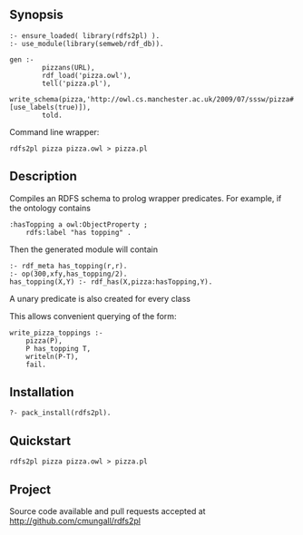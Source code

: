 ## Synopsis

    :- ensure_loaded( library(rdfs2pl) ).
    :- use_module(library(semweb/rdf_db)).
    
    gen :-
            pizzans(URL),
            rdf_load('pizza.owl'),
            tell('pizza.pl'),
            write_schema(pizza,'http://owl.cs.manchester.ac.uk/2009/07/sssw/pizza#',[use_labels(true)]),
            told.

Command line wrapper:

    rdfs2pl pizza pizza.owl > pizza.pl

## Description

Compiles an RDFS schema to prolog wrapper predicates. For example, if the ontology contains

    :hasTopping a owl:ObjectProperty ;
        rdfs:label "has topping" .

Then the generated module will contain

    :- rdf_meta has_topping(r,r).
    :- op(300,xfy,has_topping/2).
    has_topping(X,Y) :- rdf_has(X,pizza:hasTopping,Y).

A unary predicate is also created for every class

This allows convenient querying of the form:

    write_pizza_toppings :-
        pizza(P),
        P has_topping T,
        writeln(P-T),
        fail.

## Installation

    ?- pack_install(rdfs2pl).

## Quickstart

    rdfs2pl pizza pizza.owl > pizza.pl


## Project

Source code available and pull requests accepted at http://github.com/cmungall/rdfs2pl
    
